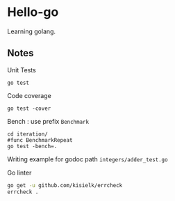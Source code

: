 # Hello-go

Learning golang.

## Notes
Unit Tests
```shell script
go test 
```

Code coverage
```shell script
go test -cover
```

Bench : use prefix `Benchmark`
```shell script
cd iteration/
#func BenchmarkRepeat
go test -bench=.
```

Writing example for godoc path `integers/adder_test.go`

Go linter
```bash
go get -u github.com/kisielk/errcheck
errcheck .
```